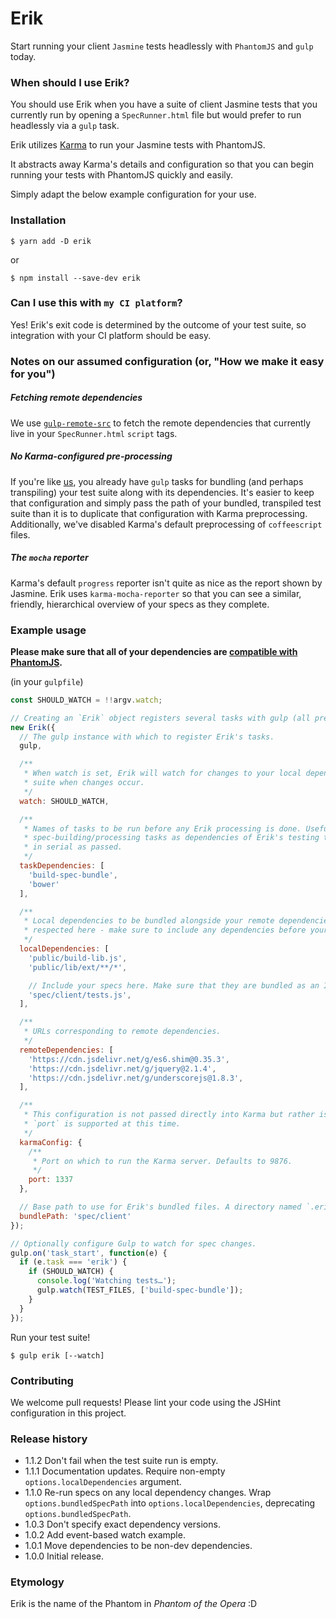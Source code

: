 # Erik

Start running your client `Jasmine` tests headlessly with `PhantomJS` and `gulp` today.

### When should I use Erik?

You should use Erik when you have a suite of client Jasmine tests that you currently run by opening a `SpecRunner.html` file but would prefer to run headlessly via a `gulp` task.

Erik utilizes [Karma](https://github.com/karma-runner/karma) to run your Jasmine tests with PhantomJS.

It abstracts away Karma's details and configuration so that you can begin running your tests with PhantomJS quickly and easily.

Simply adapt the below example configuration for your use.

### Installation

`$ yarn add -D erik`

or

`$ npm install --save-dev erik`

### Can I use this with `my CI platform`?

Yes! Erik's exit code is determined by the outcome of your test suite, so integration with your CI platform should be easy.

### Notes on our assumed configuration (or, "How we make it easy for you")

##### Fetching remote dependencies

We use [`gulp-remote-src`](https://github.com/ddliu/gulp-remote-src) to fetch the remote dependencies that currently live in your `SpecRunner.html` `script` tags.

##### No Karma-configured pre-processing

If you're like [us](https://github.com/mixmaxhq), you already have `gulp` tasks for bundling (and perhaps transpiling) your test suite along with its dependencies. It's easier to keep that configuration and simply pass the path of your bundled, transpiled test suite than it is to duplicate that configuration with Karma preprocessing. Additionally, we've disabled Karma's default preprocessing of `coffeescript` files.

##### The `mocha` reporter

Karma's default `progress` reporter isn't quite as nice as the report shown by Jasmine. Erik uses `karma-mocha-reporter` so that you can see a similar, friendly, hierarchical overview of your specs as they complete.

### Example usage

**Please make sure that all of your dependencies are [compatible with PhantomJS](https://kangax.github.io/compat-table/es6/#phantom).**

(in your `gulpfile`)
```js
const SHOULD_WATCH = !!argv.watch;

// Creating an `Erik` object registers several tasks with gulp (all prefixed with 'erik-').
new Erik({
  // The gulp instance with which to register Erik's tasks.
  gulp,

  /**
   * When watch is set, Erik will watch for changes to your local dependencies and re-run the test
   * suite when changes occur.
   */
  watch: SHOULD_WATCH,

  /**
   * Names of tasks to be run before any Erik processing is done. Useful for registering your
   * spec-building/processing tasks as dependencies of Erik's testing task. These tasks will be run
   * in serial as passed.
   */
  taskDependencies: [
    'build-spec-bundle',
    'bower'
  ],

  /**
   * Local dependencies to be bundled alongside your remote dependencies. Glob strings. Order is
   * respected here - make sure to include any dependencies before your specs.
   */
  localDependencies: [
    'public/build-lib.js',
    'public/lib/ext/**/*',

    // Include your specs here. Make sure that they are bundled as an IIFE.
    'spec/client/tests.js',
  ],

  /**
   * URLs corresponding to remote dependencies.
   */
  remoteDependencies: [
    'https://cdn.jsdelivr.net/g/es6.shim@0.35.3',
    'https://cdn.jsdelivr.net/g/jquery@2.1.4',
    'https://cdn.jsdelivr.net/g/underscorejs@1.8.3',
  ],

  /**
   * This configuration is not passed directly into Karma but rather is processed by Erik. Only
   * `port` is supported at this time.
   */
  karmaConfig: {
    /**
     * Port on which to run the Karma server. Defaults to 9876.
     */
    port: 1337
  },

  // Base path to use for Erik's bundled files. A directory named `.erik` will be created here.
  bundlePath: 'spec/client'
});

// Optionally configure Gulp to watch for spec changes.
gulp.on('task_start', function(e) {
  if (e.task === 'erik') {
    if (SHOULD_WATCH) {
      console.log('Watching tests…');
      gulp.watch(TEST_FILES, ['build-spec-bundle']);
    }
  }
});
```

Run your test suite!

`$ gulp erik [--watch]`

### Contributing

We welcome pull requests! Please lint your code using the JSHint configuration in this project.

### Release history

* 1.1.2 Don't fail when the test suite run is empty.
* 1.1.1 Documentation updates. Require non-empty `options.localDependencies` argument.
* 1.1.0 Re-run specs on any local dependency changes. Wrap `options.bundledSpecPath` into `options.localDependencies`, deprecating `options.bundledSpecPath`.
* 1.0.3 Don't specify exact dependency versions.
* 1.0.2 Add event-based watch example.
* 1.0.1 Move dependencies to be non-dev dependencies.
* 1.0.0 Initial release.

### Etymology

Erik is the name of the Phantom in _Phantom of the Opera_ :D
